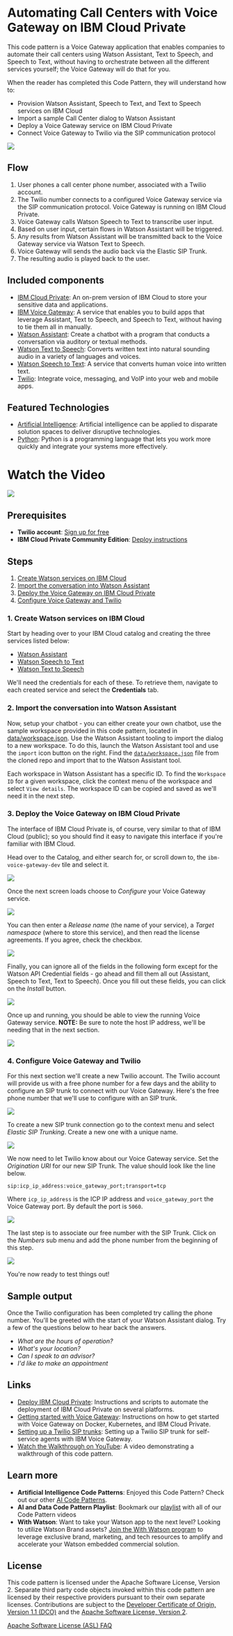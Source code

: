 # Automating Call Centers with Voice Gateway on IBM Cloud Private

This code pattern is a Voice Gateway application that enables companies to automate their call centers using Watson Assistant, Text to Speech, and Speech to Text, without having to orchestrate between all the different services yourself; the Voice Gateway will do that for you.

When the reader has completed this Code Pattern, they will understand how to:

* Provision Watson Assistant, Speech to Text, and Text to Speech services on IBM Cloud
* Import a sample Call Center dialog to Watson Assistant
* Deploy a Voice Gateway service on IBM Cloud Private
* Connect Voice Gateway to Twilio via the SIP communication protocol

![](images/architecture.png)

## Flow

1. User phones a call center phone number, associated with a Twilio account.
2. The Twilio number connects to a configured Voice Gateway service via the SIP communication protocol. Voice Gateway is running on IBM Cloud Private.
3. Voice Gateway calls Watson Speech to Text to transcribe user input.
4. Based on user input, certain flows in Watson Assistant will be triggered.
5. Any results from Watson Assistant will be transmitted back to the Voice Gateway service via Watson Text to Speech.
6. Voice Gateway will sends the audio back via the Elastic SIP Trunk.
7. The resulting audio is played back to the user.

## Included components

* [IBM Cloud Private](https://www.ibm.com/cloud/private): An on-prem version of IBM Cloud to store your sensitive data and applications.
* [IBM Voice Gateway](https://www.ibm.com/support/knowledgecenter/en/SS4U29/welcome_voicegateway.html): A service that enables you to build apps that leverage Assistant, Text to Speech, and Speech to Text, without having to tie them all in manually.
* [Watson Assistant](https://www.ibm.com/watson/developercloud/conversation.html): Create a chatbot with a program that conducts a conversation via auditory or textual methods.
* [Watson Text to Speech](https://www.ibm.com/watson/developercloud/text-to-speech.html): Converts written text into natural sounding audio in a variety of languages and voices.
* [Watson Speech to Text](https://www.ibm.com/watson/developercloud/speech-to-text.html): A service that converts human voice into written text.
* [Twilio](https://cloud.ibm.com/catalog?search=twilio): Integrate voice, messaging, and VoIP into your web and mobile apps.

## Featured Technologies

* [Artificial Intelligence](https://medium.com/ibm-data-science-experience): Artificial intelligence can be applied to disparate solution spaces to deliver disruptive technologies.
* [Python](https://www.python.org/): Python is a programming language that lets you work more quickly and integrate your systems more effectively.

# Watch the Video

[![](https://img.youtube.com/vi/AG3rti3yV1E/0.jpg)](https://youtu.be/AG3rti3yV1E)

## Prerequisites

* **Twilio account**: [Sign up for free](https://www.twilio.com/try-twilio)
* **IBM Cloud Private Community Edition**: [Deploy instructions](https://github.com/IBM/deploy-ibm-cloud-private)

## Steps

1. [Create Watson services on IBM Cloud](#1-create-watson-services-on-ibm-cloud)
2. [Import the conversation into Watson Assistant](#2-import-the-conversation-into-watson-assistant)
3. [Deploy the Voice Gateway on IBM Cloud Private](#3-deploy-the-voice-gateway-on-ibm-cloud-private)
4. [Configure Voice Gateway and Twilio](#4-configure-voice-gateway-and-twilio)

### 1. Create Watson services on IBM Cloud

Start by heading over to your IBM Cloud catalog and creating the three services listed below:

* [Watson Assistant](https://cloud.ibm.com/catalog/services/conversation/)
* [Watson Speech to Text](https://cloud.ibm.com/catalog/services/speech-to-text/)
* [Watson Text to Speech](https://cloud.ibm.com/catalog/services/text-to-speech/)

We'll need the credentials for each of these. To retrieve them, navigate to each created service and select the **Credentials** tab.

<!--TODO Add a screenshot of credentials here -->

### 2. Import the conversation into Watson Assistant

Now, setup your chatbot - you can either create your own chatbot, use the sample workspace provided in this code pattern, located in [data/workspace.json](data/workspace.json). Use the Watson Assistant tooling to import the dialog to a new workspace. To do this, launch the Watson Assistant tool and use the `import` icon button on the right. Find the [`data/workspace.json`](data/workspace.json) file from the cloned repo and import that to the Watson Assistant tool.

Each workspace in Watson Assistant has a specific ID. To find the `Workspace ID` for a given workspace, click the context menu of the workspace and select `View details`. The workspace ID can be copied and saved as we'll need it in the next step.

<!--TODO Add a screenshot of importing the workspace -->

### 3. Deploy the Voice Gateway on IBM Cloud Private

The interface of IBM Cloud Private is, of course, very similar to that of IBM Cloud (public); so you should find it easy to navigate this interface if you're familiar with IBM Cloud.

Head over to the Catalog, and either search for, or scroll down to, the `ibm-voice-gateway-dev` tile and select it.

![](images/catalog.png)

Once the next screen loads choose to _Configure_ your Voice Gateway service.

![](images/overview.png)

You can then enter a _Release name_ (the name of your service), a _Target namespace_ (where to store this service), and then read the license agreements. If you agree, check the checkbox.

![](images/name.png)

Finally, you can ignore all of the fields in the following form except for the Watson API Credential fields - go ahead and fill them all out (Assistant, Speech to Text, Text to Speech). Once you fill out these fields, you can click on the _Install_ button.

![](images/credentials.png)

Once up and running, you should be able to view the running Voice Gateway service. **NOTE:** Be sure to note the host IP address, we'll be needing that in the next section.

![](images/icp.png)

### 4. Configure Voice Gateway and Twilio

For this next section we'll create a new Twilio account. The Twilio account will provide us with a free phone number for a few days and the ability to configure an SIP trunk to connect with our Voice Gateway. Here's the free phone number that we'll use to configure with an SIP trunk.

![](images/number.png)

To create a new SIP trunk connection go to the context menu and select _Elastic SIP Trunking_. Create a new one with a unique name.

![](images/trunk.png)

We now need to let Twilio know about our Voice Gateway service. Set the _Origination URI_ for our new SIP Trunk. The value should look like the line below.

```
sip:icp_ip_address:voice_gateway_port;transport=tcp
```

Where `icp_ip_address` is the ICP IP address and `voice_gateway_port` the Voice Gateway port. By default the port is `5060`.

![](images/sip.png)

The last step is to associate our free number with the SIP Trunk. Click on the _Numbers_ sub menu and add the phone number from the beginning of this step.

![](images/sip_number.png)

You're now ready to test things out!

## Sample output

Once the Twilio configuration has been completed try calling the phone number. You'll be greeted with the start of your Watson Assistant dialog. Try a few of the questions below to hear back the answers.

* _What are the hours of operation?_
* _What's your location?_
* _Can I speak to an advisor?_
* _I'd like to make an appointment_

## Links

* [Deploy IBM Cloud Private](https://github.com/IBM/deploy-ibm-cloud-private/): Instructions and scripts to automate the deployment of IBM Cloud Private on several platforms.
* [Getting started with Voice Gateway](https://www.ibm.com/support/knowledgecenter/en/SS4U29/gettingstarted.html): Instructions on how to get started with Voice Gateway on Docker, Kubernetes, and IBM Cloud Private.
* [Setting up a Twilio SIP trunks](https://www.ibm.com/support/knowledgecenter/SS4U29/twilio.html): Setting up a Twilio SIP trunk for self-service agents with IBM Voice Gateway.
* [Watch the Walkthrough on YouTube](https://www.youtube.com/watch?v=AG3rti3yV1E): A video demonstrating a walkthrough of this code pattern.

## Learn more

* **Artificial Intelligence Code Patterns**: Enjoyed this Code Pattern? Check out our other [AI Code Patterns](https://developer.ibm.com/technologies/artificial-intelligence/).
* **AI and Data Code Pattern Playlist**: Bookmark our [playlist](https://www.youtube.com/playlist?list=PLzUbsvIyrNfknNewObx5N7uGZ5FKH0Fde) with all of our Code Pattern videos
* **With Watson**: Want to take your Watson app to the next level? Looking to utilize Watson Brand assets? [Join the With Watson program](https://www.ibm.com/watson/with-watson/) to leverage exclusive brand, marketing, and tech resources to amplify and accelerate your Watson embedded commercial solution.

## License

This code pattern is licensed under the Apache Software License, Version 2.  Separate third party code objects invoked within this code pattern are licensed by their respective providers pursuant to their own separate licenses. Contributions are subject to the [Developer Certificate of Origin, Version 1.1 (DCO)](https://developercertificate.org/) and the [Apache Software License, Version 2](https://www.apache.org/licenses/LICENSE-2.0.txt).

[Apache Software License (ASL) FAQ](https://www.apache.org/foundation/license-faq.html#WhatDoesItMEAN)
